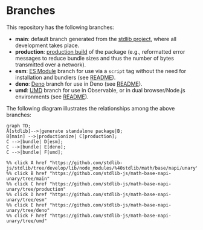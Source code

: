 <!--

@license Apache-2.0

Copyright (c) 2022 The Stdlib Authors.

Licensed under the Apache License, Version 2.0 (the "License");
you may not use this file except in compliance with the License.
You may obtain a copy of the License at

    http://www.apache.org/licenses/LICENSE-2.0

Unless required by applicable law or agreed to in writing, software
distributed under the License is distributed on an "AS IS" BASIS,
WITHOUT WARRANTIES OR CONDITIONS OF ANY KIND, either express or implied.
See the License for the specific language governing permissions and
limitations under the License.

-->

# Branches

This repository has the following branches:

-   **main**: default branch generated from the [stdlib project][stdlib-url], where all development takes place.
-   **production**: [production build][production-url] of the package (e.g., reformatted error messages to reduce bundle sizes and thus the number of bytes transmitted over a network).
-   **esm**: [ES Module][esm-url] branch for use via a `script` tag without the need for installation and bundlers (see [README][esm-readme]).
-   **deno**: [Deno][deno-url] branch for use in Deno (see [README][deno-readme]).
-   **umd**: [UMD][umd-url] branch for use in Observable, or in dual browser/Node.js environments (see [README][umd-readme]).

The following diagram illustrates the relationships among the above branches:

```mermaid
graph TD;
A[stdlib]-->|generate standalone package|B;
B[main] -->|productionize| C[production];
C -->|bundle| D[esm];
C -->|bundle| E[deno];
C -->|bundle| F[umd];

%% click A href "https://github.com/stdlib-js/stdlib/tree/develop/lib/node_modules/%40stdlib/math/base/napi/unary"
%% click B href "https://github.com/stdlib-js/math-base-napi-unary/tree/main"
%% click C href "https://github.com/stdlib-js/math-base-napi-unary/tree/production"
%% click D href "https://github.com/stdlib-js/math-base-napi-unary/tree/esm"
%% click E href "https://github.com/stdlib-js/math-base-napi-unary/tree/deno"
%% click F href "https://github.com/stdlib-js/math-base-napi-unary/tree/umd"
```

[stdlib-url]: https://github.com/stdlib-js/stdlib/tree/develop/lib/node_modules/%40stdlib/math/base/napi/unary
[production-url]: https://github.com/stdlib-js/math-base-napi-unary/tree/production
[deno-url]: https://github.com/stdlib-js/math-base-napi-unary/tree/deno
[deno-readme]: https://github.com/stdlib-js/math-base-napi-unary/blob/deno/README.md
[umd-url]: https://github.com/stdlib-js/math-base-napi-unary/tree/umd
[umd-readme]: https://github.com/stdlib-js/math-base-napi-unary/blob/umd/README.md
[esm-url]: https://github.com/stdlib-js/math-base-napi-unary/tree/esm
[esm-readme]: https://github.com/stdlib-js/math-base-napi-unary/blob/esm/README.md